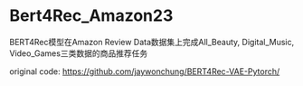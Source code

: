 # Bert4Rec_Amazon23

BERT4Rec模型在Amazon Review Data数据集上完成All_Beauty, Digital_Music, Video_Games三类数据的商品推荐任务

original code: https://github.com/jaywonchung/BERT4Rec-VAE-Pytorch/
